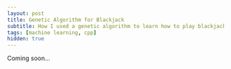 ```yaml
---
layout: post
title: Genetic Algorithm for Blackjack
subtitle: How I used a genetic algorithm to learn how to play blackjack
tags: [machine learning, cpp]
hidden: true
---
```

Coming soon...